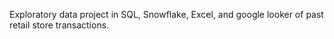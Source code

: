 Exploratory data project in SQL, Snowflake, Excel, and google looker of past retail store transactions.

